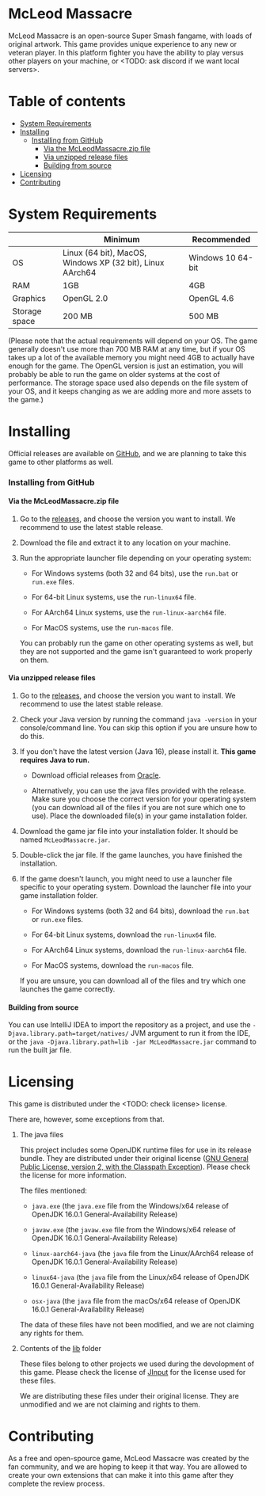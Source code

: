 # McLeod Massacre

McLeod Massacre is an open-source Super Smash fangame, with loads of original artwork. This game provides unique experience to any new or veteran player. In this platform fighter you have the ability to play versus other players on your machine, or <TODO: ask discord if we want local servers>.

# Table of contents

- [System Requirements](#system-requirements)
- [Installing](#installing)
    - [Installing from GitHub](#installing-from-github)
      - [Via the McLeodMassacre.zip file](#via-the-mcleodmassacrezip-file)
      - [Via unzipped release files](#via-unzipped-release-files)
      - [Building from source](#building-from-source)
- [Licensing](#licensing)
- [Contributing](#contributing)

# System Requirements

||Minimum|Recommended|
|-------------|-------------|-------------|
|OS|Linux (64 bit), MacOS, Windows XP (32 bit), Linux AArch64 | Windows 10 64-bit|
|RAM|1GB|4GB|
|Graphics|OpenGL 2.0|OpenGL 4.6|
|Storage space|200 MB|500 MB|

(Please note that the actual requirements will depend on your OS. The game generally doesn't use more than 700 MB RAM at any time, but if your OS takes up a lot of the available memory you might need 4GB to actually have enough for the game. The OpenGL version is just an estimation, you will probably be able to run the game on older systems at the cost of performance. The storage space used also depends on the file system of your OS, and it keeps changing as we are adding more and more assets to the game.)

# Installing

Official releases are available on [GitHub](https://github.com/DartProductions/project-MCM/releases), and we are planning to take this game to other platforms as well.

### Installing from GitHub

#### **Via the McLeodMassacre.zip file**

1. Go to the [releases](https://github.com/DartProductions/project-MCM/releases), and choose the version you want to install. We recommend to use the latest stable release.

2. Download the file and extract it to any location on your machine.

3. Run the appropriate launcher file depending on your operating system:
  
    - For Windows systems (both 32 and 64 bits), use the `run.bat` or `run.exe` files.
    
    - For 64-bit Linux systems, use the `run-linux64` file.
   
    - For AArch64 Linux systems, use the `run-linux-aarch64` file.
    
    - For MacOS systems, use the `run-macos` file.

    You can probably run the game on other operating systems as well, but they are not supported and the game isn't guaranteed to work properly on them. 

#### **Via unzipped release files**

1. Go to the [releases](https://github.com/DartProductions/project-MCM/releases), and choose the version you want to install. We recommend to use the latest stable release.

2. Check your Java version by running the command `java -version` in your console/command line. You can skip this option if you are unsure how to do this.

3. If you don't have the latest version (Java 16), please install it. **This game requires Java to run.** 

    - Download official releases from [Oracle](https://www.oracle.com/java/technologies/javase-jdk16-downloads.html).
    
    - Alternatively, you can use the java files provided with the release. Make sure you choose the correct version for your operating system (you can download all of the files if you are not sure which one to use). Place the downloaded file(s) in your game installation folder.
    
4. Download the game jar file into your installation folder. It should be named `McLeodMassacre.jar`.

5. Double-click the jar file. If the game launches, you have finished the installation.

6. If the game doesn't launch, you might need to use a launcher file specific to your operating system. Download the launcher file into your game installation folder.
  
    - For Windows systems (both 32 and 64 bits), download the `run.bat` or `run.exe` files.
    
    - For 64-bit Linux systems, download the `run-linux64` file.
    
    - For AArch64 Linux systems, download the `run-linux-aarch64` file.
    
    - For MacOS systems, download the `run-macos` file.

    If you are unsure, you can download all of the files and try which one launches the game correctly.

#### **Building from source**

You can use IntelliJ IDEA to import the repository as a project, and use the `-Djava.library.path=target/natives/` JVM argument to run it from the IDE, or the `java -Djava.library.path=lib -jar McLeodMassacre.jar` command to run the built jar file.

# Licensing
  
This game is distributed under the <TODO: check license> license.

There are, however, some exceptions from that.

1. The java files

  	This project includes some OpenJDK runtime files for use in its release bundle. They are distributed under their original license ([GNU General Public License, version 2, with the Classpath Exception](https://openjdk.java.net/legal/gplv2+ce.html)). Please check the license for more information.

  	The files mentioned: 

   - `java.exe` (the `java.exe` file from the Windows/x64 release of OpenJDK 16.0.1 General-Availability Release)

   - `javaw.exe` (the `javaw.exe` file from the Windows/x64 release of OpenJDK 16.0.1 General-Availability Release)

   - `linux-aarch64-java` (the `java` file from the Linux/AArch64 release of OpenJDK 16.0.1 General-Availability Release)

   - `linux64-java` (the `java` file from the Linux/x64 release of OpenJDK 16.0.1 General-Availability Release)

   - `osx-java` (the `java` file from the macOs/x64 release of OpenJDK 16.0.1 General-Availability Release)

  	The data of these files have not been modified, and we are not claiming any rights for them.

2. Contents of the [lib](https://github.com/tibetiroka/project-MCM/tree/engine-dev/src/main/resources/extract/lib) folder

	These files belong to other projects we used during the devolopment of this game. Please check the license of [JInput](https://jinput.github.io/jinput/) for the license used for these files.

	We are distributing these files under their original license. They are unmodified and we are not claiming and rights to them.

# Contributing

As a free and open-spource game, McLeod Massacre was created by the fan community, and we are hoping to keep it that way. You are allowed to create your own extensions that can make it into this game after they complete the review process.

